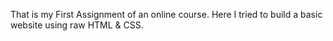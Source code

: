 That is my First Assignment of an online course. Here I tried to build a basic website using raw HTML & CSS.
